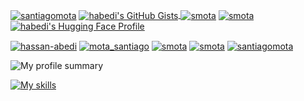 <a href="https://github.com/habedi?tab=repositories" target="blank"><img align="center" src="https://img.shields.io/badge/-Public Repos-220000?style=for-the-badge&logo=Github&logoColor=white&link=https://github.com/habedi/Projects" alt="santiagomota"/></a>
<a href="https://gist.github.com/habedi" target="_blank">
    <img align="center" src="https://img.shields.io/badge/-Public%20Gists-828091?style=for-the-badge&logo=github&logoColor=white&link=https://gist.github.com/habedi" alt="habedi's GitHub Gists"/>
</a>
<a href="https://stackoverflow.com/users/4414921/hassan-abedi" target="blank"><img align="center" src="https://img.shields.io/static/v1?style=for-the-badge&message=Stack+Overflow&color=F58025&logo=Stack+Overflow&logoColor=FFFFFF&label=" alt="smota"/></a>
<a href="https://www.kaggle.com/habedi" target="blank"><img align="center" src="https://img.shields.io/static/v1?style=for-the-badge&message=Kaggle&color=454585&logo=Kaggle&logoColor=20BEFF&label=" alt="smota"/></a>
<a href="https://huggingface.co/habedi" target="_blank">
    <img align="center" src="https://img.shields.io/badge/-🤗 Hugging%20Face-919180?style=for-the-badge&logo=Huggingface&logoColor=black&link=https://huggingface.co/habedi" alt="habedi's Hugging Face Profile"/>
</a>

<a href="https://www.linkedin.com/in/hassan-abedi/" target="blank"><img align="center" src="https://img.shields.io/badge/-LinkedIn-039BE5?style=for-the-badge&logo=Linkedin&logoColor=white&link=https://www.linkedin.com/in/hassan-abedi/" alt="hassan-abedi"/></a>
<a href="https://twitter.com/Hassan_Abedi" target="blank"><img align="center" src="https://img.shields.io/badge/-X/Twitter-A7C0FF?style=for-the-badge&logo=X&logoColor=white&link=https://twitter.com/Hassan_Abedi" alt="mota_santiago"/></a>
<a href="https://medium.com/@habedi" target="blank"><img align="center" src="https://img.shields.io/badge/-medium-7CB342?style=for-the-badge&labelColor=7CB342&logo=Medium&link=https://medium.com/@habedi" alt="smota"/></a>
<a href="https://scholar.google.com/citations?user=s962EzkAAAAJ&hl" target="blank"><img align="center" src="https://img.shields.io/badge/-google scholar-800080?style=for-the-badge&labelColor=800080&logo=Google Scholar&link=https://scholar.google.com/citations?user=s962EzkAAAAJ&hl" alt="smota"/></a>
<a href="https://xethub.com/habedi" target="blank"><img align="center" src="https://img.shields.io/badge/-XetHub Repos-CF9FFF?style=for-the-badge&logo=X&logoColor=white&link=https://xethub.com/habedi" alt="santiagomota"/></a>

![My profile summary](https://github-profile-summary-cards.vercel.app/api/cards/profile-details?username=habedi&theme=monokai)
<!-- <a href="https://github.com/anuraghazra/convoychat">
  <img align="center" src="https://github-readme-stats.vercel.app/api/top-langs/?username=habedi&theme=tokyonight&count_private=true&langs_count=8&layout=compact" />
</a> -->

[![My skills](https://skillicons.dev/icons?i=python,java,c,cpp,go,bash,linux,processing,powershell,docker,nginx,flask,fastapi,selenium,postman,git,github,githubactions,bitbucket,gitlab,debian,ubuntu,bsd,plan9,jenkins,terraform,kubernetes,emacs,idea,pycharm,clion,regex,maven,stackoverflow,sklearn,tensorflow,pytorch,mysql,postgresql,mongodb,sqlite,redis,aws,azure,raspberrypi,latex,md&perline=13)](https://skillicons.dev)

<!-- [![Top Langs](https://github-readme-stats.vercel.app/api/top-langs/?username=habedi&layout=compact&exclude_repo=habedi.github.io&langs_count=15&hide=jupyter%20notebook)](https://github.com/habedi/habedi) -->
